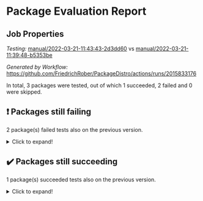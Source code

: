# Package Evaluation Report

## Job Properties

*Testing:* [manual/2022-03-21-11:43:43-2d3dd60](https://github.com/FriedrichRober/PackageDistro/blob/data/reports/manual/2022-03-21-11:43:43-2d3dd60/test-status.json) vs [manual/2022-03-21-11:39:48-b5353be](https://github.com/FriedrichRober/PackageDistro/blob/data/reports/manual/2022-03-21-11:39:48-b5353be/test-status.json)

*Generated by Workflow:* https://github.com/FriedrichRober/PackageDistro/actions/runs/2015833176

In total, 3 packages were tested, out of which 1 succeeded, 2 failed and 0 were skipped.

## :exclamation: Packages still failing

2 package(s) failed tests also on the previous version.<details> <summary>Click to expand!</summary>

- ace 5.4 <br>
- agt 0.2 <br>
</details>

## :heavy_check_mark: Packages still succeeding

1 package(s) succeeded tests also on the previous version.<details> <summary>Click to expand!</summary>

- aclib 1.3.2 <br>
</details>

